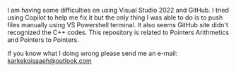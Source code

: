 I am having some difficulties on using Visual Studio 2022 and GitHub.
I tried using Copilot to help me fix it but the only thing I was able to do is to push files manually using VS Powershell terminal.
It also seems GitHub site didn't recognized the C++ codes.
This repository is related to Pointers Arithmetics and Pointers to Pointers.

If you know what I doing wrong please send me an e-mail: karkekoisaaeh@outlook.com
